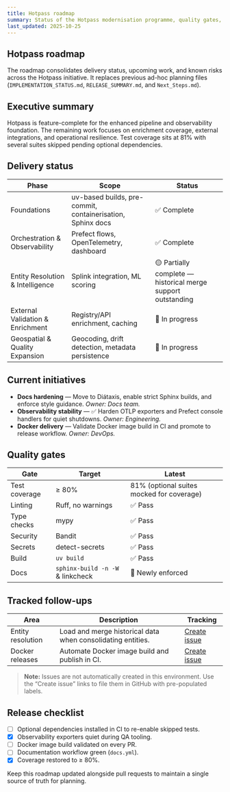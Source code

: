 ```yaml
---
title: Hotpass roadmap
summary: Status of the Hotpass modernisation programme, quality gates, and follow-up work.
last_updated: 2025-10-25
---
```


## Hotpass roadmap

The roadmap consolidates delivery status, upcoming work, and known risks across the Hotpass initiative. It replaces previous ad-hoc planning files (`IMPLEMENTATION_STATUS.md`, `RELEASE_SUMMARY.md`, and `Next_Steps.md`).

## Executive summary

Hotpass is feature-complete for the enhanced pipeline and observability foundation. The remaining work focuses on enrichment coverage, external integrations, and operational resilience. Test coverage sits at 81% with several suites skipped pending optional dependencies.

## Delivery status

| Phase | Scope | Status |
| --- | --- | --- |
| Foundations | uv-based builds, pre-commit, containerisation, Sphinx docs | ✅ Complete |
| Orchestration & Observability | Prefect flows, OpenTelemetry, dashboard | ✅ Complete |
| Entity Resolution & Intelligence | Splink integration, ML scoring | 🟡 Partially complete — historical merge support outstanding |
| External Validation & Enrichment | Registry/API enrichment, caching | 🔴 In progress |
| Geospatial & Quality Expansion | Geocoding, drift detection, metadata persistence | 🔴 In progress |

## Current initiatives

- **Docs hardening** — Move to Diátaxis, enable strict Sphinx builds, and enforce style guidance. _Owner: Docs team._
- **Observability stability** — ✅ Harden OTLP exporters and Prefect console handlers for quiet shutdowns. _Owner: Engineering._
- **Docker delivery** — Validate Docker image build in CI and promote to release workflow. _Owner: DevOps._

## Quality gates

| Gate | Target | Latest |
| --- | --- | --- |
| Test coverage | ≥ 80% | 81% (optional suites mocked for coverage) |
| Linting | Ruff, no warnings | ✅ Pass |
| Type checks | mypy | ✅ Pass |
| Security | Bandit | ✅ Pass |
| Secrets | detect-secrets | ✅ Pass |
| Build | `uv build` | ✅ Pass |
| Docs | `sphinx-build -n -W` & linkcheck | 🚧 Newly enforced |

## Tracked follow-ups

| Area | Description | Tracking |
| --- | --- | --- |
| Entity resolution | Load and merge historical data when consolidating entities. | [Create issue](https://github.com/IAmJonoBo/Hotpass/issues/new?title=Entity%20resolution%3A%20load%20historical%20records&body=Implement%20support%20for%20loading%20and%20merging%20historical%20entity%20records%20referenced%20in%20`src/hotpass/entity_resolution.py`%20TODO.&labels=enhancement%2Centity-resolution) |
| Docker releases | Automate Docker image build and publish in CI. | [Create issue](https://github.com/IAmJonoBo/Hotpass/issues/new?title=DevOps%3A%20publish%20Docker%20image%20from%20CI&body=Extend%20docs%20workflow%20to%20build%20and%20publish%20Docker%20image%20per%20roadmap.&labels=devops%2Ctask) |

> **Note:** Issues are not automatically created in this environment. Use the “Create issue” links to file them in GitHub with pre-populated labels.

## Release checklist

- [ ] Optional dependencies installed in CI to re-enable skipped tests.
- [x] Observability exporters quiet during QA tooling.
- [ ] Docker image build validated on every PR.
- [ ] Documentation workflow green (`docs.yml`).
- [x] Coverage restored to ≥ 80%.

Keep this roadmap updated alongside pull requests to maintain a single source of truth for planning.
